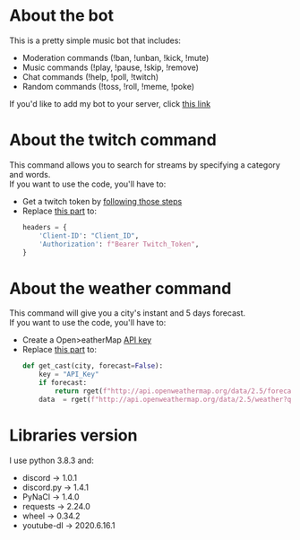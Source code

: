 # About the bot
This is a pretty simple music bot that includes:

- Moderation commands (!ban, !unban, !kick, !mute)
- Music commands (!play, !pause, !skip, !remove)
- Chat commands (!help, !poll, !twitch)
- Random commands (!toss, !roll, !meme, !poke)

If you'd like to add my bot to your server, click [this link](https://discord.com/api/oauth2/authorize?client_id=713781013830041640&permissions=267513559&scope=bot)

# About the twitch command
This command allows you to search for streams by specifying a category and words.<br>
If you want to use the code, you'll have to:
- Get a twitch token by [following those steps](https://dev.twitch.tv/docs/authentication)
- Replace [this part](https://github.com/MrSpaar/discord-bot/blob/master/cogs/chat.py#L51-L54) to:
  ```python
  headers = {
      'Client-ID': "Client_ID",
      'Authorization': f"Bearer Twitch_Token",
  }
  ```
  
# About the weather command
This command will give you a city's instant and 5 days forecast.<br>
If you want to use the code, you'll have to:
- Create a Open>eatherMap [API key](https://home.openweathermap.org/api_keys)
- Replace [this part](https://github.com/MrSpaar/discord-bot/blob/master/cogs/weather.py#L18-L21) to:
  ```python
  def get_cast(city, forecast=False):
      key = "API_Key"
      if forecast:
          return rget(f"http://api.openweathermap.org/data/2.5/forecast?q={city}&units=metric&APPID={key}").json()
      data  = rget(f"http://api.openweathermap.org/data/2.5/weather?q={city}&units=metric&APPID={key}").json()
  ```
    
# Libraries version
I use python 3.8.3 and:
- discord → 1.0.1
- discord.py → 1.4.1
- PyNaCl → 1.4.0
- requests → 2.24.0
- wheel → 0.34.2
- youtube-dl → 2020.6.16.1
